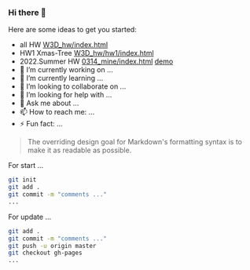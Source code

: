 ### Hi there 👋
<!--
**MelissaLuoo/MelissaLuoo** is a ✨ _special_ ✨ repository because its `README.md` (this file) appears on your GitHub profile.
-->
Here are some ideas to get you started:

- all HW [W3D_hw/index.html](W3D_hw/index.html)
- HW1 Xmas-Tree [W3D_hw/hw1/index.html](W3D_hw/hw1/index.html)
- 2022.Summer HW [0314_mine/index.html](0314_mine/index.html) [demo][0314website]
- 🔭 I’m currently working on ...
- 🌱 I’m currently learning ...
- 👯 I’m looking to collaborate on ...
- 🤔 I’m looking for help with ...
- 💬 Ask me about ...
- 📫 How to reach me: ...
- ⚡ Fun fact: ...

> The overriding design goal for Markdown's
> formatting syntax is to make it as readable
> as possible.

For start ...
```sh
git init
git add .
git commit -m "comments ..."
...
```
For update ...
```sh
git add .
git commit -m "comments ..."
git push -u origin master
git checkout gh-pages
...
```
[//]: # (These are reference links used in the body of this note and get stripped out when the markdown processor does its job. There is no need to format nicely because it shouldn't be seen. Thanks SO - http://stackoverflow.com/questions/4823468/store-comments-in-markdown-syntax)

   [dill]: <https://github.com/joemccann/dillinger>
   [0314website]: <https://melissaluoo.github.io/MelissaLuoo/0314_mine/index.html>
